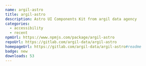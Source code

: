 ```yaml
---
name: argil-astro
title: argil-astro
description: Astro UI Components Kit from argil data agency
categories:
  - accessibility
  - recent
npmUrl: https://www.npmjs.com/package/argil-astro
repoUrl: https://gitlab.com/argil-data/argil-astro
homepageUrl: https://gitlab.com/argil-data/argil-astro#readme
badge: new
downloads: 53
---
```

